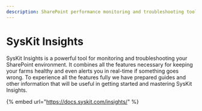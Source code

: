```yaml
---
description: SharePoint performance monitoring and troubleshooting tool.
---
```


# SysKit Insights

SysKit Insights is a powerful tool for monitoring and troubleshooting your SharePoint environment. It combines all the features necessary for keeping your farms healthy and even alerts you in real-time if something goes wrong. To experience all the features fully we have prepared guides and other information that will be useful in getting started and mastering SysKit Insights.

{% embed url="https://docs.syskit.com/insights/" %}

